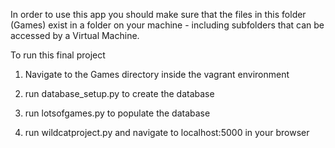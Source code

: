In order to use this app you should make sure that the files in this folder
(Games) exist in a folder on your machine - including subfolders
that can be accessed by a Virtual Machine.

To run this final project

1. Navigate to the Games directory inside the vagrant environment

2. run database_setup.py to create the database

3. run lotsofgames.py to populate the database

4. run wildcatproject.py and navigate to localhost:5000 in your browser
